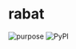 # rabat


![purpose](https://img.shields.io/badge/purpose-learning-green.svg)
![PyPI](https://img.shields.io/pypi/v/rabat.svg)
